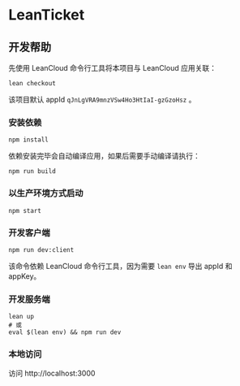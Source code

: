 # LeanTicket

## 开发帮助

先使用 LeanCloud 命令行工具将本项目与 LeanCloud 应用关联：

```
lean checkout
```
该项目默认 appId `qJnLgVRA9mnzVSw4Ho3HtIaI-gzGzoHsz` 。

### 安装依赖

```
npm install
```
依赖安装完毕会自动编译应用，如果后需要手动编译请执行：

```
npm run build
```

### 以生产环境方式启动
```
npm start
```

### 开发客户端

```
npm run dev:client
```
该命令依赖 LeanCloud 命令行工具，因为需要 `lean env` 导出 appId 和 appKey。

### 开发服务端

```
lean up
# 或
eval $(lean env) && npm run dev
```

### 本地访问

访问 http://localhost:3000
